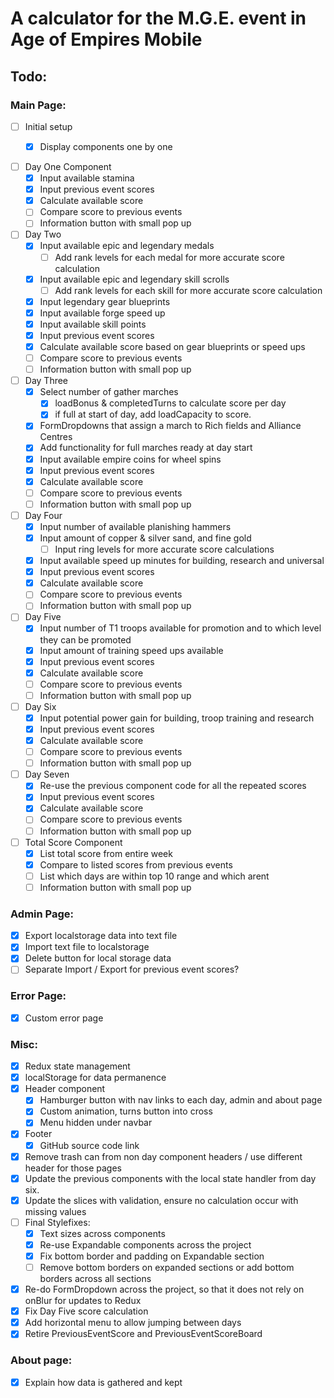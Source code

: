 # A calculator for the M.G.E. event in Age of Empires Mobile 


## Todo: 
### Main Page: 

- [ ] Initial setup 
    - [x] Display components one by one


- [ ] Day One Component 
    - [x] Input available stamina
    - [x] Input previous event scores 
    - [x] Calculate available score
    - [ ] Compare score to previous events 
    - [ ] Information button with small pop up 
- [ ] Day Two
    - [x] Input available epic and legendary medals 
        - [ ] Add rank levels for each medal for more accurate score calculation
    - [x] Input available epic and legendary skill scrolls 
        - [ ] Add rank levels for each skill for more accurate score calculation
    - [x] Input legendary gear blueprints 
    - [x] Input available forge speed up
    - [x] Input available skill points 
    - [x] Input previous event scores 
    - [x] Calculate available score based on gear blueprints or speed ups 
    - [ ] Compare score to previous events 
    - [ ] Information button with small pop up 
- [ ] Day Three
    - [x] Select number of gather marches
        - [x] loadBonus & completedTurns to calculate score per day
        - [x] if full at start of day, add loadCapacity to score.
    - [x] FormDropdowns that assign a march to Rich fields and Alliance Centres
    - [x] Add functionality for full marches ready at day start 
    - [x] Input available empire coins for wheel spins 
    - [x] Input previous event scores 
    - [x] Calculate available score
    - [ ] Compare score to previous events 
    - [ ] Information button with small pop up 
- [ ] Day Four
    - [x] Input number of available planishing hammers 
    - [x] Input amount of copper & silver sand, and fine gold
        - [ ] Input ring levels for more accurate score calculations
    - [x] Input available speed up minutes for building, research and universal 
    - [x] Input previous event scores 
    - [x] Calculate available score
    - [ ] Compare score to previous events 
    - [ ] Information button with small pop up 
- [ ] Day Five 
    - [x] Input number of T1 troops available for promotion and to which level they can be promoted
    - [x] Input amount of training speed ups available 
    - [x] Input previous event scores 
    - [x] Calculate available score
    - [ ] Compare score to previous events 
    - [ ] Information button with small pop up 
- [ ] Day Six
    - [x] Input potential power gain for building, troop training and research 
    - [x] Input previous event scores 
    - [x] Calculate available score
    - [ ] Compare score to previous events 
    - [ ] Information button with small pop up 
- [ ] Day Seven
    - [x] Re-use the previous component code for all the repeated scores 
    - [x] Input previous event scores 
    - [x] Calculate available score
    - [ ] Compare score to previous events 
    - [ ] Information button with small pop up 
- [ ] Total Score Component
    - [x] List total score from entire week
    - [x] Compare to listed scores from previous events
    - [ ] List which days are within top 10 range and which arent 
    - [ ] Information button with small pop up 

### Admin Page: 

- [x] Export localstorage data into text file 
- [x] Import text file to localstorage
- [x] Delete button for local storage data
- [ ] Separate Import / Export for previous event scores?

### Error Page: 
- [x] Custom error page

### Misc: 
- [x] Redux state management 
- [x] localStorage for data permanence 
- [x] Header component
    - [x] Hamburger button with nav links to each day, admin and about page 
     - [x] Custom animation, turns button into cross
     - [x] Menu hidden under navbar 
- [x] Footer 
    - [x] GitHub source code link 
- [x] Remove trash can from non day component headers / use different header for those pages
- [x] Update the previous components with the local state handler from day six. 
- [x] Update the slices with validation, ensure no calculation occur with missing values
- [ ] Final Stylefixes: 
    - [x] Text sizes across components
    - [x] Re-use Expandable components across the project
    - [x] Fix bottom border and padding on Expandable section
    - [ ] Remove bottom borders on expanded sections or add bottom borders across all sections
- [x] Re-do FormDropdown across the project, so that it does not rely on onBlur for updates to Redux 
- [x] Fix Day Five score calculation
- [x] Add horizontal menu to allow jumping between days 
- [x] Retire PreviousEventScore and PreviousEventScoreBoard

### About page: 
- [x] Explain how data is gathered and kept 



